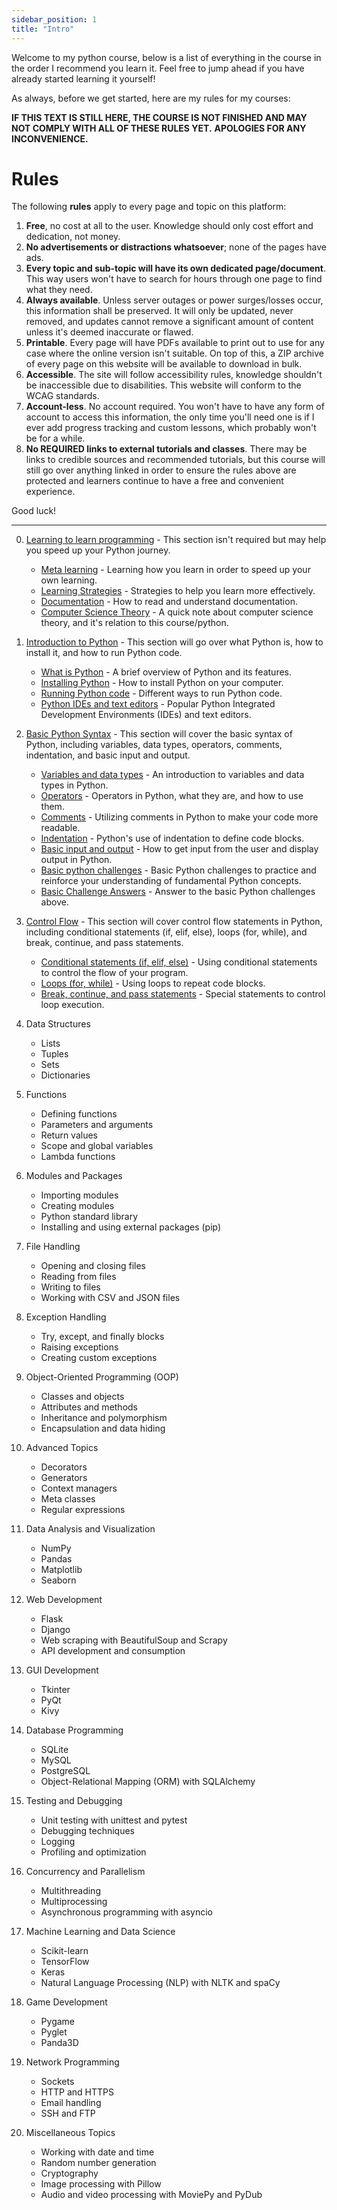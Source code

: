 ```yaml
---
sidebar_position: 1
title: "Intro"
---
```


Welcome to my python course, below is a list of everything in the course in the order I recommend you learn it. Feel
free to jump ahead if you have already started learning it yourself!

As always, before we get started, here are my rules for my courses:

**IF THIS TEXT IS STILL HERE, THE COURSE IS NOT FINISHED AND MAY NOT COMPLY WITH ALL OF THESE RULES YET.**
**APOLOGIES FOR ANY INCONVENIENCE.**

# Rules
The following **rules** apply to every page and topic on this platform:
1. **Free**, no cost at all to the user. Knowledge should only cost effort and dedication, not money.
2. **No advertisements or distractions whatsoever**; none of the pages have ads.
3. **Every topic and sub-topic will have its own dedicated page/document**. This way users won't have to search for hours through one page to find what they need.
4. **Always available**. Unless server outages or power surges/losses occur, this information shall be preserved. It will only be updated, never removed, and updates cannot remove a significant amount of content unless it's deemed inaccurate or flawed.
5. **Printable**. Every page will have PDFs available to print out to use for any case where the online version isn't suitable. On top of this, a ZIP archive of every page on this website will be available to download in bulk.
6. **Accessible**. The site will follow accessibility rules, knowledge shouldn't be inaccessible due to disabilities. This website will conform to the WCAG standards.
7. **Account-less**. No account required. You won't have to have any form of account to access this information, the only time you'll need one is if I ever add progress tracking and custom lessons, which probably won't be for a while.
8. **No REQUIRED links to external tutorials and classes**. There may be links to credible sources and recommended tutorials, but this course will still go over anything linked in order to ensure the rules above are protected and learners continue to have a free and convenient experience.

Good luck!

___

0. [ Learning to learn programming](learn-to-learn/meta-learning) - This section isn't required but may help you speed up your Python journey.
    * [Meta learning](learn-to-learn/meta-learning) - Learning how you learn in order to speed up your own learning.
    * [Learning Strategies](learn-to-learn/learning-strategies) - Strategies to help you learn more effectively.
    * [Documentation](learn-to-learn/documentation) - How to read and understand documentation.
    * [Computer Science Theory](learn-to-learn/computer-science-theory) - A quick note about computer science theory, and it's relation to this course/python.

1. [Introduction to Python](/docs/category/introduction-to-python) - This section will go over what Python is, how to install it, and how to run Python code.
   - [What is Python](introduction-to-python/what-is-python) - A brief overview of Python and its features.
   - [Installing Python](introduction-to-python/installing-python) - How to install Python on your computer.
   - [Running Python code](introduction-to-python/running-python-code) - Different ways to run Python code.
   - [Python IDEs and text editors](introduction-to-python/python-ides-and-text-editors) - Popular Python Integrated Development Environments (IDEs) and text editors.

2. [Basic Python Syntax](/docs/category/basic-python-syntax) - This section will cover the basic syntax of Python, including variables, data types, operators, comments, indentation, and basic input and output.
   - [Variables and data types](basic-python-syntax/variables-and-data-types) - An introduction to variables and data types in Python.
   - [Operators](basic-python-syntax/operators) - Operators in Python, what they are, and how to use them.
   - [Comments](basic-python-syntax/comments) - Utilizing comments in Python to make your code more readable.
   - [Indentation](basic-python-syntax/indentation) - Python's use of indentation to define code blocks.
   - [Basic input and output](basic-python-syntax/basic-input-and-output) - How to get input from the user and display output in Python.
   - [Basic python challenges](basic-python-syntax/basic-python-challenges) - Basic Python challenges to practice and reinforce your understanding of fundamental Python concepts.
   - [Basic Challenge Answers](basic-python-syntax/basic-challenge-answers) - Answer to the basic Python challenges above.

3. [Control Flow](/docs/category/control-flow) - This section will cover control flow statements in Python, including conditional statements (if, elif, else), loops (for, while), and break, continue, and pass statements.
   - [Conditional statements (if, elif, else)](control-flow/conditional-statements) - Using conditional statements to control the flow of your program.
   - [Loops (for, while)](control-flow/loops) - Using loops to repeat code blocks.
   - [Break, continue, and pass statements](control-flow/break-continue-pass) - Special statements to control loop execution.

4. Data Structures
   - Lists
   - Tuples
   - Sets
   - Dictionaries

5. Functions
   - Defining functions
   - Parameters and arguments
   - Return values
   - Scope and global variables
   - Lambda functions

6. Modules and Packages
   - Importing modules
   - Creating modules
   - Python standard library
   - Installing and using external packages (pip)

7. File Handling
   - Opening and closing files
   - Reading from files
   - Writing to files
   - Working with CSV and JSON files

8. Exception Handling
   - Try, except, and finally blocks
   - Raising exceptions
   - Creating custom exceptions

9. Object-Oriented Programming (OOP)
   - Classes and objects
   - Attributes and methods
   - Inheritance and polymorphism
   - Encapsulation and data hiding

10. Advanced Topics
    - Decorators
    - Generators
    - Context managers
    - Meta classes
    - Regular expressions

11. Data Analysis and Visualization
    - NumPy
    - Pandas
    - Matplotlib
    - Seaborn

12. Web Development
    - Flask
    - Django
    - Web scraping with BeautifulSoup and Scrapy
    - API development and consumption

13. GUI Development
    - Tkinter
    - PyQt
    - Kivy

14. Database Programming
    - SQLite
    - MySQL
    - PostgreSQL
    - Object-Relational Mapping (ORM) with SQLAlchemy

15. Testing and Debugging
    - Unit testing with unittest and pytest
    - Debugging techniques
    - Logging
    - Profiling and optimization

16. Concurrency and Parallelism
    - Multithreading
    - Multiprocessing
    - Asynchronous programming with asyncio

17. Machine Learning and Data Science
    - Scikit-learn
    - TensorFlow
    - Keras
    - Natural Language Processing (NLP) with NLTK and spaCy

18. Game Development
    - Pygame
    - Pyglet
    - Panda3D

19. Network Programming
    - Sockets
    - HTTP and HTTPS
    - Email handling
    - SSH and FTP

20. Miscellaneous Topics
    - Working with date and time
    - Random number generation
    - Cryptography
    - Image processing with Pillow
    - Audio and video processing with MoviePy and PyDub